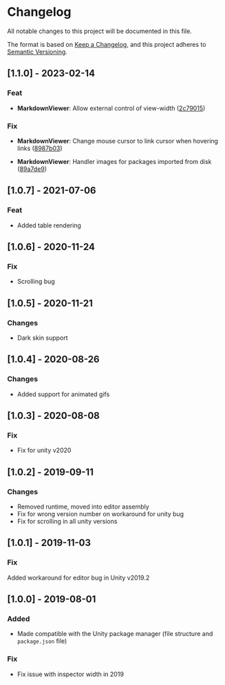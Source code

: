# Changelog

All notable changes to this project will be documented in this file.

The format is based on [Keep a Changelog](https://keepachangelog.com/en/1.0.0/),
and this project adheres to [Semantic Versioning](https://semver.org/spec/v2.0.0.html).

## [1.1.0] - 2023-02-14

### Feat

* **MarkdownViewer**: Allow external control of view-width ([2c79015](https://github.com/gwaredd/UnityMarkdownViewer/commit/2c7901533338123c62a3f8f6f3ebeea27a656fe4))

### Fix

* **MarkdownViewer**: Change mouse cursor to link cursor when hovering links ([8987b03](https://github.com/gwaredd/UnityMarkdownViewer/commit/8987b039cc6effc63e88e1632691092fff59c010))

* **MarkdownViewer**:  Handler images for packages imported from disk ([89a7de9](https://github.com/gwaredd/UnityMarkdownViewer/commit/89a7de9de3a8a74d305c531bc24fd6c14ec8c19c))

## [1.0.7] - 2021-07-06

### Feat

* Added table rendering


## [1.0.6] - 2020-11-24

### Fix

* Scrolling bug

## [1.0.5] - 2020-11-21

### Changes

* Dark skin support

## [1.0.4] - 2020-08-26

### Changes

* Added support for animated gifs

## [1.0.3] - 2020-08-08

### Fix

* Fix for unity v2020

## [1.0.2] - 2019-09-11

### Changes

* Removed runtime, moved into editor assembly
* Fix for wrong version number on workaround for unity bug
* Fix for scrolling in all unity versions

## [1.0.1] - 2019-11-03

### Fix

Added workaround for editor bug in Unity v2019.2

## [1.0.0] - 2019-08-01

### Added
- Made compatible with the Unity package manager (file structure and `package.json` file)

### Fix
- Fix issue with inspector width in 2019
